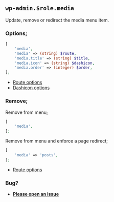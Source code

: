 ## `wp-admin.$role.media`

Update, remove or redirect the media menu item.

### Options;

```php
[
    'media',
    'media' => (string) $route,
    'media.title' => (string) $title,
    'media.icon' => (string) $dashicon,
    'media.order' => (integer) $order,
];
```

* [Route options](../route-options.md)
* [Dashicon options](https://developer.wordpress.org/resource/dashicons/#editor-customchar)

### Remove;

Remove from menu;

```php
[
    'media',
];
```

Remove from menu and enforce a page redirect;

```php
[
    'media' => 'posts',
];
```

* [Route options](../route-options.md)

### Bug?

* **[Please open an issue](https://github.com/soberwp/intervention/issues/new?title=[wp-admin.media]&labels=bug&assignees=darrenjacoby)**
